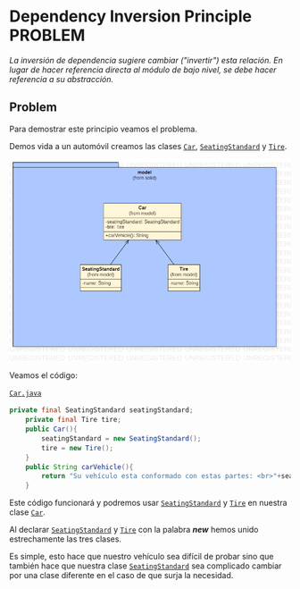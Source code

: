 # Dependency Inversion Principle PROBLEM

_La inversión de dependencia sugiere cambiar ("invertir") esta relación. En lugar de hacer referencia directa al módulo de bajo nivel, se debe hacer referencia a su abstracción._


## Problem
Para demostrar este principio veamos el problema.

Demos vida a un automóvil creamos las clases [`Car`](src/main/java/gt/edu/umg/priciple/solid/model/Car.java), [`SeatingStandard`](src/main/java/gt/edu/umg/priciple/solid/model/SeatingStandard.java) y [`Tire`](src/main/java/gt/edu/umg/priciple/solid/model/Tire.java).

![alt text](Class%20Diagram/interface-segregation-principle-PROBLEM.png)

Veamos el código:

[`Car.java`](src/main/java/gt/edu/umg/priciple/solid/model/Car.java)

```java
private final SeatingStandard seatingStandard;
    private final Tire tire;
    public Car(){
        seatingStandard = new SeatingStandard();
        tire = new Tire();
    }
    public String carVehicle(){
        return "Su vehículo esta conformado con estas partes: <br>"+seatingStandard.getName()+"<br>"+tire.getName();
    }
``` 

Este código funcionará y podremos usar [`SeatingStandard`](src/main/java/gt/edu/umg/priciple/solid/model/SeatingStandard.java) y [`Tire`](src/main/java/gt/edu/umg/priciple/solid/model/Tire.java) en nuestra
clase [`Car`](src/main/java/gt/edu/umg/priciple/solid/model/Car.java).

Al declarar [`SeatingStandard`](src/main/java/gt/edu/umg/priciple/solid/model/SeatingStandard.java) y [`Tire`](src/main/java/gt/edu/umg/priciple/solid/model/Tire.java) con la palabra **_new_** hemos unido estrechamente
las tres clases.

Es simple, esto hace que nuestro vehículo sea difícil de probar sino que también
hace que nuestra clase [`SeatingStandard`](src/main/java/gt/edu/umg/priciple/solid/model/SeatingStandard.java) sea complicado cambiar por una clase diferente en el 
caso de que surja la necesidad.   